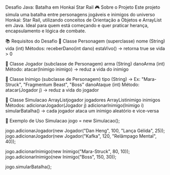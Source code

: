 Desafio Java: Batalha em Honkai Star Rail
🎮 Sobre o Projeto
Este projeto simula uma batalha entre personagens jogáveis e inimigos do universo Honkai: Star Rail, utilizando conceitos de Orientação a Objetos e ArrayList em Java. Ideal para quem está começando e quer praticar herança, encapsulamento e lógica de combate.

📚 Requisitos do Desafio
🔹 Classe Personagem (superclasse)
nome (String)
vida (int)
Métodos:
receberDano(int dano)
estaVivo() → retorna true se vida > 0

🔹 Classe Jogador (subclasse de Personagem)
arma (String)
danoArma (int)
Método:
atacar(Inimigo inimigo) → reduz a vida do inimigo

🔹 Classe Inimigo (subclasse de Personagem)
tipo (String) → Ex: "Mara-Struck", "Fragmentum Beast", "Boss"
danoAtaque (int)
Método:
atacar(Jogador j) → reduz a vida do jogador

🔹 Classe Simulacao
ArrayListjogador jogadores
ArrayListinimigo inimigos
Métodos:
adicionarJogador(Jogador j)
adicionarInimigo(Inimigo i)
simularBatalha() → cada jogador ataca um inimigo aleatório e vice-versa

🧪 Exemplo de Uso
Simulacao jogo = new Simulacao();

jogo.adicionarJogador(new Jogador("Dan Heng", 100, "Lança Gélida", 25));
jogo.adicionarJogador(new Jogador("Kafka", 120, "Relâmpago Mental", 40));

jogo.adicionarInimigo(new Inimigo("Mara-Struck", 80, 10));
jogo.adicionarInimigo(new Inimigo("Boss", 150, 30));

jogo.simularBatalha();